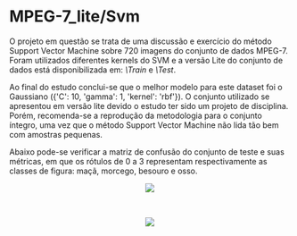 # MPEG-7_lite/Svm
O projeto em questão se trata de uma discussão e exercício do método Support Vector Machine sobre 720 imagens do conjunto de dados MPEG-7. Foram utilizados diferentes kernels do SVM e a versão Lite do conjunto de dados está disponibilizada em: *\Train* e *\Test*.

Ao final do estudo conclui-se que o melhor modelo para este dataset foi o Gaussiano ({'C': 10, 'gamma': 1, 'kernel': 'rbf'}). O conjunto utilizado se apresentou em versão lite devido o estudo ter sido um projeto de disciplina. Porém, recomenda-se a reprodução da metodologia para o conjunto íntegro, uma vez que o método Support Vector Machine não lida tão bem com amostras pequenas.

Abaixo pode-se verificar a matriz de confusão do conjunto de teste e suas métricas, em que os rótulos de 0 a 3 representam respectivamente as classes de figura: maçã, morcego, besouro e osso.

<p align="center">
  <img src="https://user-images.githubusercontent.com/43487367/218860652-a2ec665a-c40f-4f36-a110-9133cb6e15c2.PNG" /> 
</p>

<br>

<p align="center">
  <img src="https://user-images.githubusercontent.com/43487367/218860774-cb15f9e4-4e28-48cc-8c54-8e3307256fca.PNG" /> 
</p>
